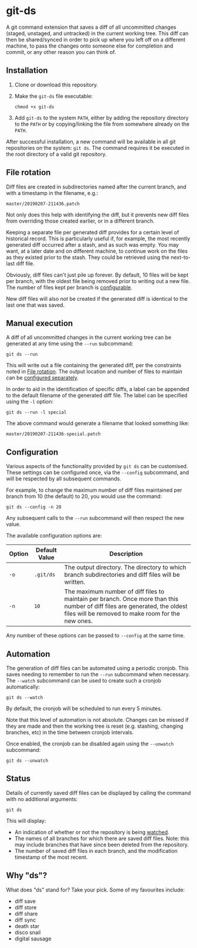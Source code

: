# git-ds

A git command extension that saves a diff of all uncommitted changes (staged, unstaged, and untracked) in the current working tree. This diff can then be shared/synced in order to pick up where you left off on a different machine, to pass the changes onto someone else for completion and commit, or any other reason you can think of.


## Installation

1. Clone or download this repository.
2. Make the `git-ds` file executable:

    `chmod +x git-ds`

3. Add `git-ds` to the system `PATH`, either by adding the repository directory to the `PATH` or by copying/linking the file from  somewhere already on the `PATH`.

After successful installation, a new command will be available in all git repositories on the system: `git ds`. The command requires it be executed in the root directory of a valid git repository.


## File rotation

Diff files are created in subdirectories named after the current branch, and with a timestamp in the filename, e.g.:

    master/20190207-211436.patch

Not only does this help with identifying the diff, but it prevents new diff files from overriding those created earlier, or in a different branch.

Keeping a separate file per generated diff provides for a certain level of historical record. This is particularly useful if, for example, the most recently generated diff occurred after a stash, and as such was empty. You may want, at a later date and on different machine, to continue work on the files as they existed prior to the stash. They could be retrieved using the next-to-last diff file.

Obviously, diff files can't just pile up forever. By default, 10 files will be kept per branch, with the oldest file being removed prior to writing out a new file. The number of files kept per branch is [configurable](#configuration).

New diff files will also *not* be created if the generated diff is identical to the last one that was saved.


## Manual execution

A diff of all uncommitted changes in the current working tree can be generated at any time using the `--run` subcommand:

    git ds --run

This will write out a file containing the generated diff, per the constraints noted in [File rotation](#file-rotation). The output location and number of files to maintain can be [configured separately](#configuration).

In order to aid in the identification of specific diffs, a label can be appended to the default filename of the generated diff file. The label can be specified using the `-l` option:

    git ds --run -l special

The above command would generate a filename that looked something like:

    master/20190207-211436-special.patch


## Configuration

Various aspects of the functionality provided by `git ds` can be customised. These settings can be configured once, via the `--config` subcommand, and will be respected by all subsequent commands.

For example, to change the maximum number of diff files maintained per branch from 10 (the default) to 20, you would use the command:

    git ds --config -n 20

Any subsequent calls to the `--run` subcommand will then respect the new value.

The available configuration options are:

Option | Default Value | Description
--- | --- | ---
`-o` | `.git/ds` | The output directory. The directory to which branch subdirectories and diff files will be written.
`-n` | `10` | The maximum number of diff files to maintain per branch. Once more than this number of diff files are generated, the oldest files will be removed to make room for the new ones.

Any number of these options can be passed to `--config` at the same time.


## Automation

The generation of diff files can be automated using a periodic cronjob. This saves needing to remember to run the `--run` subcommand when necessary. The `--watch` subcommand can be used to create such a cronjob automatically:

    git ds --watch

By default, the cronjob will be scheduled to run every 5 minutes.

Note that this level of automation is not absolute. Changes can be missed if they are made and then the working tree is reset (e.g. stashing, changing branches, etc) in the time between cronjob intervals.

Once enabled, the cronjob can be disabled again using the `--unwatch` subcommand:

    git ds --unwatch


## Status

Details of currently saved diff files can be displayed by calling the command with no additional arguments:

    git ds

This will display:

* An indication of whether or not the repository is being [watched](#automation).
* The names of all branches for which there are saved diff files. Note: this may include branches that have since been deleted from the repository.
* The number of saved diff files in each branch, and the modification timestamp of the most recent.


## Why "ds"?

What does "ds" stand for? Take your pick. Some of my favourites include:
* diff save
* diff store
* diff share
* diff sync
* death star
* disco snail
* digital sausage
